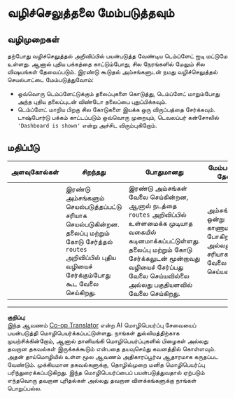 <!--
CO_OP_TRANSLATOR_METADATA:
{
  "original_hash": "8223e429218befa731dd5bfd22299520",
  "translation_date": "2025-10-11T12:06:07+00:00",
  "source_file": "7-bank-project/1-template-route/assignment.md",
  "language_code": "ta"
}
-->
# வழிச்செலுத்தலை மேம்படுத்தவும்

## வழிமுறைகள்

தற்போது வழிச்செலுத்தல் அறிவிப்பில் பயன்படுத்த வேண்டிய டெம்ப்ளேட் ஐடி மட்டுமே உள்ளது. ஆனால் புதிய பக்கத்தை காட்டும்போது, சில நேரங்களில் மேலும் சில விஷயங்கள் தேவைப்படும். இரண்டு கூடுதல் அம்சங்களுடன் நமது வழிச்செலுத்தல் செயல்பாட்டை மேம்படுத்துவோம்:

- ஒவ்வொரு டெம்ப்ளேட்டுக்கும் தலைப்புகளை கொடுத்து, டெம்ப்ளேட் மாறும்போது அந்த புதிய தலைப்புடன் விண்டோ தலைப்பை புதுப்பிக்கவும்.
- டெம்ப்ளேட் மாறிய பிறகு சில கோடுகளை இயக்க ஒரு விருப்பத்தை சேர்க்கவும். டாஷ்போர்டு பக்கம் காட்டப்படும் ஒவ்வொரு முறையும், டெவலப்பர் கன்சோலில் `'Dashboard is shown'` என்று அச்சிட விரும்புகிறோம்.

## மதிப்பீடு

| அளவுகோல்கள் | சிறந்தது                                                                                                                          | போதுமானது                                                                                                                                                                                  | மேம்படுத்தல் தேவை                                       |
| ----------- | ---------------------------------------------------------------------------------------------------------------------------------- | ----------------------------------------------------------------------------------------------------------------------------------------------------------------------------------------- | ------------------------------------------------------- |
|             | இரண்டு அம்சங்களும் செயல்படுத்தப்பட்டு சரியாக செயல்படுகின்றன. தலைப்பு மற்றும் கோடு சேர்த்தல் `routes` அறிவிப்பில் புதிய வழியைச் சேர்க்கும்போது கூட வேலை செய்கிறது. | இரண்டு அம்சங்கள் வேலை செய்கின்றன, ஆனால் நடத்தை `routes` அறிவிப்பில் உள்ளமைக்க முடியாத வகையில் கடினமாக்கப்பட்டுள்ளது. தலைப்பு மற்றும் கோடு சேர்க்கலுடன் மூன்றாவது வழியைச் சேர்ப்பது வேலை செய்யவில்லை அல்லது பகுதியளவில் வேலை செய்கிறது. | அம்சங்களில் ஒன்று காணாமல் போகிறது அல்லது சரியாக வேலை செய்யவில்லை. |

---

**குறிப்பு**:  
இந்த ஆவணம் [Co-op Translator](https://github.com/Azure/co-op-translator) என்ற AI மொழிபெயர்ப்பு சேவையைப் பயன்படுத்தி மொழிபெயர்க்கப்பட்டுள்ளது. நாங்கள் துல்லியத்திற்காக முயற்சிக்கின்றோம், ஆனால் தானியங்கி மொழிபெயர்ப்புகளில் பிழைகள் அல்லது தவறான தகவல்கள் இருக்கக்கூடும் என்பதை தயவுசெய்து கவனத்தில் கொள்ளவும். அதன் தாய்மொழியில் உள்ள மூல ஆவணம் அதிகாரப்பூர்வ ஆதாரமாக கருதப்பட வேண்டும். முக்கியமான தகவல்களுக்கு, தொழில்முறை மனித மொழிபெயர்ப்பு பரிந்துரைக்கப்படுகிறது. இந்த மொழிபெயர்ப்பைப் பயன்படுத்துவதால் ஏற்படும் எந்தவொரு தவறான புரிதல்கள் அல்லது தவறான விளக்கங்களுக்கு நாங்கள் பொறுப்பல்ல.